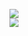 [![](https://img.shields.io/badge/Made%20With-Github%20Spray-lightgrey.svg?style=for-the-badge&logo=github)](https://github.com/Annihil/github-spray#23767)  
[![](https://i.imgur.com/2DrTn0Z.gif)](https://github.com/Annihil/github-spray)